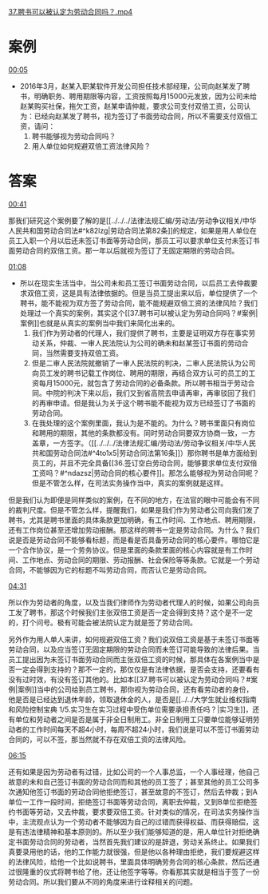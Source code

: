 [37.聘书可以被认定为劳动合同吗？.mp4](file:///E:%5C法律实务%5CA314【游本春】【20小时200讲】劳动纠纷维权指南及企业风控管控宝典（200讲劳动合同签订法律风险防范与合规管理）%5C37.聘书可以被认定为劳动合同吗？.mp4)
# 案例
[00:05](file:///E:%5C法律实务%5CA314【游本春】【20小时200讲】劳动纠纷维权指南及企业风控管控宝典（200讲劳动合同签订法律风险防范与合规管理）%5C37.聘书可以被认定为劳动合同吗？.mp4#t=00:05)

- 2016年3月，赵某入职某软件开发公司担任技术部经理，公司向赵某发了聘书，明确职务、聘用期限等内容，工资按照每月15000元发放，因为公司未给赵某购买社保，拖欠工资，赵某申请仲裁，要求公司支付双倍工资，公司认为：已经向赵某发了聘书，视为签订了书面劳动合同，所以不需要支付双倍工资，请问：
	1. 聘书能够视为劳动合同吗？
	2. 用人单位如何规避双倍工资法律风险？
# 答案
[00:41](file:///E:%5C法律实务%5CA314【游本春】【20小时200讲】劳动纠纷维权指南及企业风控管控宝典（200讲劳动合同签订法律风险防范与合规管理）%5C37.聘书可以被认定为劳动合同吗？.mp4#t=00:41)

那我们研究这个案例要了解的是[[../../../法律法规汇编/劳动法/劳动争议相关/中华人民共和国劳动合同法#^k82lzg|劳动合同法第82条]]的规定，如果是用人单位在员工入职一个月以后还未签订书面等劳动合同，那员工可以要求单位支付未签订书面劳动合同的双倍工资。那一年以后就视为签订了无固定期限的劳动合同。

[01:08](file:///E:%5C法律实务%5CA314【游本春】【20小时200讲】劳动纠纷维权指南及企业风控管控宝典（200讲劳动合同签订法律风险防范与合规管理）%5C37.聘书可以被认定为劳动合同吗？.mp4#t=01:08)

- 所以在现实生活当中，当公司未和员工签订书面劳动合同，以后员工去仲裁要求双倍工资，这是具有法律依据的。但是当员工提出来以后，单位提供了一个聘书，能不能视为双方签了劳动合同，能不能规避双倍工资的法律风险？我们处理过一个真实的案例，其实这个[[37.聘书可以被认定为劳动合同吗？#案例|案例]]也就是从真实的案例当中我们来简化出来的。
	1. 我们作为劳动者的代理人，我们提供了聘书，主要是证明双方存在事实劳动关系，仲裁、一审人民法院认为公司的确未和赵某签订书面的劳动合同，当然需要支持双倍工资。
	2. 但是二审人民法院就撤销了一审人民法院的判决，二审人民法院认为公司向员工发的聘书记载工作岗位、聘用的期限，再结合双方认可的员工的工资每月15000元，就包含了劳动合同的必备条款。所以聘书相当于劳动合同。中院的判决下来以后，我们又到省高院去申请再审，再审驳回了我们的再审申请。但是我认为关于这个聘书能不能视为双方已经签订了书面的劳动合同。
	3. 在我处理的这个案例里面，我认为是不能的。为什么？聘书里面只有岗位和聘用的期限，其他的条款都没有。同时劳动合同要双方协商一致，一方盖章，一方签字。（[[../../../法律法规汇编/劳动法/劳动争议相关/中华人民共和国劳动合同法#^4to1x5|劳动合同法第16条]]）那你聘书是单方面给到员工的，并且不完全具备[[36.签订空白劳动合同，能够要求单位支付双倍工资吗？#^ndazsz|劳动合同的核心要件]]。那怎么能够视为劳动合同呢？但是不管怎么样，在司法实务操作当中，真实的案例就是这样。

但是我们认为即便是同样类似的案例，在不同的地方，在法官的眼中可能会有不同的裁判尺度。但是不管怎么样，提醒我们，如果是我们作为劳动者公司向我们发了聘书，尤其是聘书里面的具体条款更加明确，有工作时间、工作地点、聘用期限，还有工作岗位甚至还增加劳动报酬。那这样的聘书一定是劳动合同。为什么？我们说是否是劳动合同不能够看标题，而是看是否具备劳动合同的核心要件。哪怕它是一个合作协议，是一个劳务协议。但是里面的条款里面的核心内容就是有工作时间、工作地点、劳动合同的期限、劳动报酬、社会保险等等条款。它就是一个劳动合同，不能够因为它的标题不叫劳动合同，而否认它是劳动合同。

[04:31](file:///E:%5C法律实务%5CA314【游本春】【20小时200讲】劳动纠纷维权指南及企业风控管控宝典（200讲劳动合同签订法律风险防范与合规管理）%5C37.聘书可以被认定为劳动合同吗？.mp4#t=04:31)

所以作为劳动者的角度，以及当我们律师作为劳动者代理人的时候，如果公司向员工发了聘书，那这个时候我们主张双倍工资是否一定会得到支持？这个是不一定的，打个问号。极有可能会被法院认定为就是签了劳动合同。

另外作为用人单人来讲，如何规避双倍工资？我们说双倍工资是基于未签订书面等劳动合同，以及应当签订无固定期限的劳动合同而未签订可能导致的法律后果。当员工提出因为未签订书面劳动合同而主张双倍工资的时候，那具体在各案例当中是否一定会得到支持的？那不一定的，那仅仅是有法律依据，是否会支持，还要看有没有过时效，有没有签订其他的。比如本[[37.聘书可以被认定为劳动合同吗？#案例|案例]]当中的公司给到员工聘书，那你视为劳动合同，还有看劳动者的身份，他是否是已经达到退休年龄，领取退休金的人，是否是[[../../大学生就业维权指南和风险控制宝典 1/5.实习生在实习过程中受伤单位需要承担责任吗？|实习生]]，还有单位和劳动者之间是否是属于非全日制用工。非全日制用工只要单位能够证明劳动者的工作时间每天不超4小时，每周不超24小时，我们说是可以不签订书面劳动合同的，可以不签，那当然就不存在双倍工资的法律风险。

[06:15](file:///E:%5C法律实务%5CA314【游本春】【20小时200讲】劳动纠纷维权指南及企业风控管控宝典（200讲劳动合同签订法律风险防范与合规管理）%5C37.聘书可以被认定为劳动合同吗？.mp4#t=06:15)

还有如果是因为劳动者有过错，比如公司的一个人事总监，一个人事经理，他自己故意的未和自己签订书面的劳动合同而和其他的员工签了；甚至其他的员工公司多次通知他签订书面的劳动合同他拒绝签订，甚至故意的不签订，然后去仲裁；到A单位一工作一段时间，拒绝签订书面等劳动合同，离职去仲裁，又到B单位拒绝签约书面等劳动，又去仲裁，要求要双倍工资。针对类似的情况，在司法实务操作当中，主流观点认为一个劳动者不能够因为自己的过错而获得权益、而获得赔偿，这是有违法律精神和基本原则的。所以至少我们能够知道的是，用人单位针对拒绝确定书面劳动合同的劳动者，当然首先我们建议的是辞退，劳动关系终止。如果我们真要录用他的话，他的工作能力就很强，但是他以各种理由拒绝，我们要规避这样的法律风险，给他一个比如说聘书，里面具体明确劳务合同的核心条款，然后还通过很隆重的仪式将聘书给了他，还让他签字等等。你看那其实就是相当于签了一份劳动合同。所以我们要从不同的角度来进行诠释相关的问题。